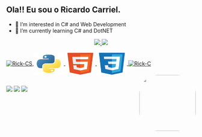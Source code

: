 ## Ola!! Eu sou o Ricardo Carriel.

- 👀 I’m interested in C# and Web Development
- 🌱 I’m currently learning C# and DotNET
<div align="center">
  <a href="https://github.com/RicardoCarriel">
  <img height="180em" src="https://github-readme-stats.vercel.app/api?username=RicardoCarriel&show_icons=true&theme=dracula&include_all_commits=true&count_private=true"/>
  <img height="180em" src="https://github-readme-stats.vercel.app/api/top-langs/?username=RicardoCarriel&layout=compact&langs_count=7&theme=dracula"/>
</div>
<div style="display: inline_block"><br>
  <img align="center" alt="Rick-CS"height="60" width="80" src="https://cdn.jsdelivr.net/gh/devicons/devicon/icons/csharp/csharp-original.svg">
  <img align="center" alt="Rick-Python" height="60" width="80" src="https://raw.githubusercontent.com/devicons/devicon/master/icons/python/python-original.svg">
  <img align="center" alt="Rick-HTML" height="60" width="80" src="https://raw.githubusercontent.com/devicons/devicon/master/icons/html5/html5-original.svg">
  <img align="center" alt="Rick-CSS" height="60" width="80" src="https://raw.githubusercontent.com/devicons/devicon/master/icons/css3/css3-original.svg">
  <img align="center" alt="Rick-C" height="60" width="80" src="https://cdn.jsdelivr.net/gh/devicons/devicon/icons/c/c-original.svg">
  <a href="https://picasion.com/"><img src="https://i.picasion.com/pic92/89c03db94a1401884b435eaec253266a.gif" align="right" width="150" height="150" style="border-radius:50px; alt="https://picasion.com/" /></a><br /><a href="https://picasion.com/"></a>
 
</div>
  
  ##
  
 <div> 
    <a href="https://www.linkedin.com/in/ricardo-carriel-de-oliveira-filho/" target="_blank"><img src="https://img.shields.io/badge/-LinkedIn-%230077B5?style=for-the-badge&logo=linkedin&logoColor=white" target="_blank"></a> 
    <a href="https://www.instagram.com/rcarriell/" target="_blank"><img src="https://img.shields.io/badge/-Instagram-%23E4405F?style=for-the-badge&logo=instagram&logoColor=white" target="_blank"></a>
    <a href = "mailto:rick01.carriel@gmail.com"><img src="https://img.shields.io/badge/-Gmail-%23333?style=for-the-badge&logo=gmail&logoColor=white" target="_blank"></a>
 
</div>
